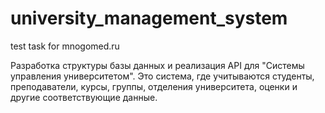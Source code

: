 # university_management_system
test task for mnogomed.ru



Разработка структуры базы данных и реализация API для  "Системы управления университетом". Это система, где учитываются  студенты, преподаватели, курсы, группы, отделения университета, оценки и другие соответствующие данные.

